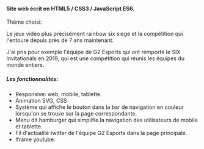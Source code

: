 <h4><b>Site web écrit en HTML5 / CSS3 / JavaScript ES6.</b></h2>
<p>Thème choisi: </p>
<p>Le jeux vidéo plus précisément rainbow six siege et la compétition qui l'entoure depuis près de 7 ans maintenant.</p>
<p>J'ai pris pour exemple l'équipe de G2 Esports qui ont remporté le SIX Invitationals en 2019, qui est une compétition qui réunis les équipes du monde entiers.</p>

<h5>Les fonctionnalités:</h5>
<ul>
    <li>Responsive: web, mobile, tablette.</li>
    <li>Animation SVG, CSS</li>
    <li>Système qui affiche le bouton dans la bar de navigation en couleur lorsqu'on se trouve sur la page correspondante.</li>
    <li>Menu dit hamburger qui simplifie la navigation des utilisateurs de mobile et tablette.</li>
    <li>Fil d'actualité twitter de l'équipe G2 Esports dans la page principale.</li>
    <li>Iframe youtube.</li>
</ul>